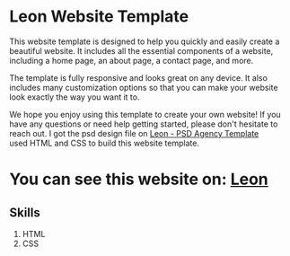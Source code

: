 # Leon Website Template
This website template is designed to help you quickly and easily create a beautiful website. It includes all the essential components of a website, including a home page, an about page, a contact page, and more. <br>

The template is fully responsive and looks great on any device. It also includes many customization options so that you can make your website look exactly the way you want it to. <br>

We hope you enjoy using this template to create your own website! If you have any questions or need help getting started, please don't hesitate to reach out.
I got the psd design file on [Leon - PSD Agency Template](https://www.graphberry.com/item/leon-psd-agency-template) <br>
used HTML and CSS to build this website template. <br>
# You can see this website on: [Leon](https://ahmednasser111.github.io/Leon-Website-Template/)
## Skills
1. HTML
2. CSS
